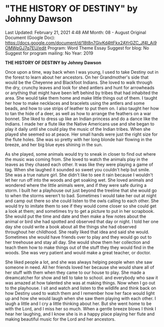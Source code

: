 # "THE HISTORY OF DESTINY" by Johnny Dawson

Last Updated: February 21, 2021 4:48 AM
Month: 08 - August
Original Document (Google Doc): https://docs.google.com/document/d/18t8n7GivKd4ttFkx2AYrGZC_Jf4I_Ai9OMWpGJ7q7EU/edit
Program: Word Theme Essay
Suggest for blog: No
Suggest for program mailing: No
Year: 2019

**THE HISTORY OF DESTINY by Johnny Dawson**

Once upon a time, way back when I was young, I used to take Destiny out in the forest to learn about her ancestors. On her Grandmother's side that would be the Cheyenne and Blackfoot Indians. She loved to walk through the dry, crunchy leaves and look for shed antlers and hunt for arrowheads or anything that might have been left behind by tribes that had inhabited the area. She would take them home and make little things out of them. I taught her how to make necklaces and bracelets using the antlers and some beads, and how to use strips of leather to put them on. I also taught her how to tan the hide of a deer, as well as how to arrange the feathers on a war bonnet. She liked to dress up like an Indian princess and do a dance like the Indians. I made her a flute like the Native Americans use and she began to play it daily until she could play the music of the Indian tribes. When she played she seemed so at peace. Her small hands were just the right size for the flute holes. She was so pretty with her long blonde hair flowing in the breeze, and her big blue eyes shining in the sun.

As she played, some animals would try to sneak in closer to find out where the music was coming from. She loved to watch the animals play in the leaves as they chased each other. It was like they were playing a game of tag. When she laughed it sounded so sweet you couldn't help but smile. She was a true nature girl. She didn't like to see it rain because I wouldn't let her run off into the woods and get soaking wet. She loved animals and wondered where the little animals were, and if they were safe during a storm. I built her a playhouse out just beyond the treeline that she would go to when the storms weren't to bad. Sometimes I would take her out at night and camp out there so she could listen to the owls calling to each other. She would try to imitate them to see if they would come closer so she could get a look at them; and sometimes try to get a picture to put in her scrapbook. She would put the time and date and then make a few notes about the animal or bird she had spotted and observed that day or night. I told her one day she could write a book about all the things she had observed throughout her childhood. She really liked that idea and said she would. Sometimes she would have friends over to play and they would go out to her treehouse and stay all day. She would show them her collection and teach them how to make things out of the stuff they they would find in the woods. She was very patient and would make a great teacher, or doctor.

She liked people a lot, and she was always helping people when she saw someone in need. All her friends loved her because she would share all of her stuff with them when they came to our house to play. She made a dreamcatcher for show and tell to take to school. and everybody who saw it was amazed at how talented she was at making things. Now when I go out to the playhouse. I sit and watch and listen to the wildlife and think back on how Destiny used to watch them and I remember how her face would light up and how she would laugh when she saw them playing with each other. I laugh a little and I cry a little thinking about her. But she went home to be with the Lord, and I miss her so much. When a gentle breeze blows I think I hear her laughing, and I know she is in a happy place playing her flute and making beautiful music for the Lord and her ancestors.